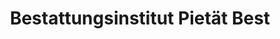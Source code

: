 ---
title: "Bestattungsinstitut Pietät Best"
url: /worms/bestattungsinstitut-pietaet-best/
shop: Bestattungen
---